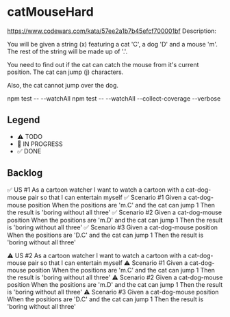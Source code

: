 # catMouseHard
https://www.codewars.com/kata/57ee2a1b7b45efcf700001bf
Description:

You will be given a string (x) featuring a cat 'C', a dog 'D' and a mouse 'm'. The rest of the string will be made up of '.'.

You need to find out if the cat can catch the mouse from it's current position. The cat can jump (j) characters.

Also, the cat cannot jump over the dog.

npm test -- --watchAll
npm test -- --watchAll --collect-coverage --verbose
## Legend
- ⚠ TODO
- 🚧 IN PROGRESS
- ✅ DONE

## Backlog

✅ US #1 As a cartoon watcher I want to watch a cartoon with a cat-dog-mouse pair so that I can entertain myself
 ✅ Scenario #1 Given a cat-dog-mouse position When the positions are 'm.C' and the cat can jump 1 Then the result is 'boring without all three'
 ✅ Scenario #2 Given a cat-dog-mouse position When the positions are 'm.D' and the cat can jump 1 Then the result is 'boring without all three'
 ✅ Scenario #3 Given a cat-dog-mouse position When the positions are 'D.C' and the cat can jump 1 Then the result is 'boring without all three'

 ⚠ US #2 As a cartoon watcher I want to watch a cartoon with a cat-dog-mouse pair so that I can entertain myself
  ⚠ Scenario #1 Given a cat-dog-mouse position When the positions are 'm.C' and the cat can jump 1 Then the result is 'boring without all three'
  ⚠ Scenario #2 Given a cat-dog-mouse position When the positions are 'm.D' and the cat can jump 1 Then the result is 'boring without all three'
  ⚠ Scenario #3 Given a cat-dog-mouse position When the positions are 'D.C' and the cat can jump 1 Then the result is 'boring without all three'
